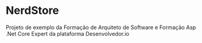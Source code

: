 # NerdStore
Projeto de exemplo da Formação de Arquiteto de Software e Formação Asp .Net Core Expert da plataforma Desenvolvedor.io
